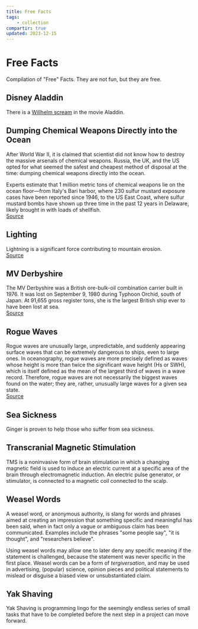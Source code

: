 ```yaml
---
title: Free Facts
tags:
    - collection
compartir: true
updated: 2023-12-15
---
```


# Free Facts

Compilation of "Free" Facts. They are not fun, but they are free.

## Disney Aladdin

There is a [Willhelm scream](https://en.wikipedia.org/wiki/Wilhelm_scream) in the movie Aladdin.

## Dumping Chemical Weapons Directly into the Ocean

After World War II, it is claimed that scientist did not know how to destroy the massive arsenals of chemical weapons. Russia, the UK, and the US opted for what seemed the safest and cheapest method of disposal at the time: dumping chemical weapons directly into the ocean.

Experts estimate that 1 million metric tons of chemical weapons lie on the ocean floor—from Italy's Bari harbor, where 230 sulfur mustard exposure cases have been reported since 1946, to the US East Coast, where sulfur mustard bombs have shown up three time in the past 12 years in Delaware, likely brought in with loads of shellfish.  
[Source](https://www.smithsonianmag.com/science-nature/decaying-weapons-world-war-II-threaten-waters-worldwide-180961046/)

## Lighting

Lightning is a significant force contributing to mountain erosion.  
[Source](https://www.livescience.com/40701-lightning-strikes-erode-mountains.html)

## MV Derbyshire

The MV Derbyshire was a British ore-bulk-oil combination carrier built in 1976. It was lost on September 9, 1980 during Typhoon Orchid, south of Japan. At 91,655 gross register tons, she is the largest British ship ever to have been lost at sea.  
[Source](https://en.wikipedia.org/wiki/MV_Derbyshire)

## Rogue Waves

Rogue waves are unusually large, unpredictable, and suddenly appearing surface waves that can be extremely dangerous to ships, even to large ones.
In oceanography, rogue waves are more precisely defined as waves whose height is more than twice the significant wave height (Hs or SWH), which is itself defined as the mean of the largest third of waves in a wave record. Therefore, rogue waves are not necessarily the biggest waves found on the water; they are, rather, unusually large waves for a given sea state.  
[Source](https://en.wikipedia.org/wiki/Rogue_wave)

## Sea Sickness

Ginger is proven to help those who suffer from sea sickness.

## Transcranial Magnetic Stimulation

TMS is a noninvasive form of brain stimulation in which a changing magnetic field is used to induce an electric current at a specific area of the brain through electromagnetic induction. An electric pulse generator, or stimulator, is connected to a magnetic coil connected to the scalp.

## Weasel Words

A weasel word, or anonymous authority, is slang for words and phrases aimed at creating an impression that something specific and meaningful has been said, when in fact only a vague or ambiguous claim has been communicated. Examples include the phrases "some people say", "it is thought", and "researchers believe".

Using weasel words may allow one to later deny any specific meaning if the statement is challenged, because the statement was never specific in the first place. Weasel words can be a form of _tergiversation_, and may be used in advertising, (popular) science, opinion pieces and political statements to mislead or disguise a biased view or unsubstantiated claim.

## Yak Shaving

Yak Shaving is programming lingo for the seemingly endless series of small tasks that have to be completed before the next step in a project can move forward.
